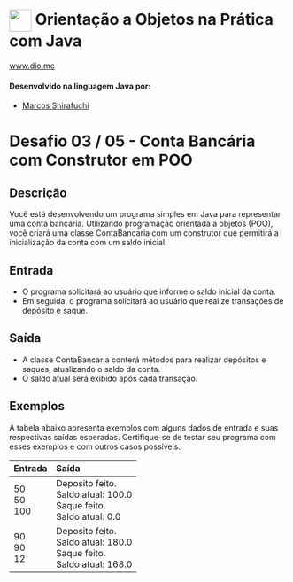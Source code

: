 # <img align="center" width="40px" src="https://hermes.digitalinnovation.one/assets/diome/logo-minimized.png"> Orientação a Objetos na Prática com Java
www.dio.me


#### Desenvolvido na linguagem Java por:
- [Marcos Shirafuchi](https://github.com/marcosfshirafuchi)
# Desafio 03 / 05 - Conta Bancária com Construtor em POO
## Descrição
Você está desenvolvendo um programa simples em Java para representar uma conta bancária. Utilizando programação orientada a objetos (POO), você criará uma classe ContaBancaria com um construtor que permitirá a inicialização da conta com um saldo inicial.
## Entrada


* O programa solicitará ao usuário que informe o saldo inicial da conta.
* Em seguida, o programa solicitará ao usuário que realize transações de depósito e saque.


## Saída

* A classe ContaBancaria conterá métodos para realizar depósitos e saques, atualizando o saldo da conta.
* O saldo atual será exibido após cada transação.


## Exemplos
A tabela abaixo apresenta exemplos com alguns dados de entrada e suas respectivas saídas esperadas. Certifique-se de testar seu programa com esses exemplos e com outros casos possíveis.
<table>
  <thead>
    <tr align="left">
      <th>Entrada</th>
      <th>Saída</th>
    </tr>
  </thead>
  <tbody align="left">
    <tr>
      <td>50<br>
           50<br>
           100<br>
      </td>
      <td>
Deposito feito.<br>
Saldo atual: 100.0<br>
Saque feito.<br>
Saldo atual: 0.0<br>        
      </td>
    </tr>
    <tr>
      <td>90<br>
90<br>
12<br>
      </td>
      <td>Deposito feito.<br>
Saldo atual: 180.0<br>
Saque feito.<br>
Saldo atual: 168.0<br>        
      </td>
    </tr>
  </tbody>
  <tfoot></tfoot>
</table>






